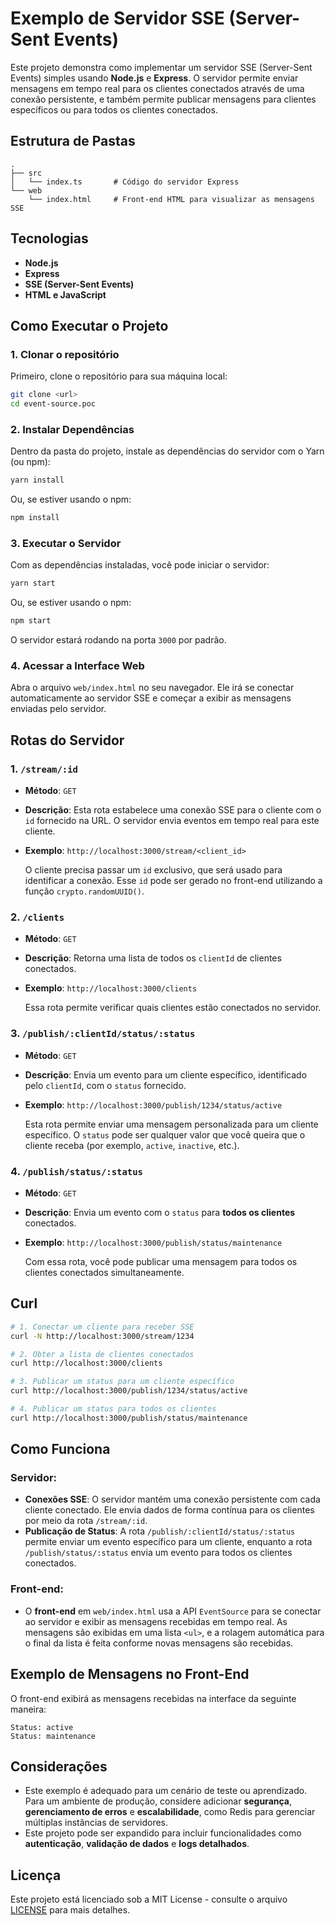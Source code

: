 # Exemplo de Servidor SSE (Server-Sent Events)

Este projeto demonstra como implementar um servidor SSE (Server-Sent Events) simples usando **Node.js** e **Express**. O servidor permite enviar mensagens em tempo real para os clientes conectados através de uma conexão persistente, e também permite publicar mensagens para clientes específicos ou para todos os clientes conectados.

## Estrutura de Pastas

```
.
├── src
│   └── index.ts       # Código do servidor Express
└── web
    └── index.html     # Front-end HTML para visualizar as mensagens SSE
```

## Tecnologias

- **Node.js**
- **Express**
- **SSE (Server-Sent Events)**
- **HTML e JavaScript**

## Como Executar o Projeto

### 1. Clonar o repositório

Primeiro, clone o repositório para sua máquina local:

```bash
git clone <url>
cd event-source.poc
```

### 2. Instalar Dependências

Dentro da pasta do projeto, instale as dependências do servidor com o Yarn (ou npm):

```bash
yarn install
```

Ou, se estiver usando o npm:

```bash
npm install
```

### 3. Executar o Servidor

Com as dependências instaladas, você pode iniciar o servidor:

```bash
yarn start
```

Ou, se estiver usando o npm:

```bash
npm start
```

O servidor estará rodando na porta `3000` por padrão.

### 4. Acessar a Interface Web

Abra o arquivo `web/index.html` no seu navegador. Ele irá se conectar automaticamente ao servidor SSE e começar a exibir as mensagens enviadas pelo servidor.

## Rotas do Servidor

### 1. `/stream/:id`

- **Método**: `GET`
- **Descrição**: Esta rota estabelece uma conexão SSE para o cliente com o `id` fornecido na URL. O servidor envia eventos em tempo real para este cliente.
- **Exemplo**: `http://localhost:3000/stream/<client_id>`
  
  O cliente precisa passar um `id` exclusivo, que será usado para identificar a conexão. Esse `id` pode ser gerado no front-end utilizando a função `crypto.randomUUID()`.

### 2. `/clients`

- **Método**: `GET`
- **Descrição**: Retorna uma lista de todos os `clientId` de clientes conectados.
- **Exemplo**: `http://localhost:3000/clients`
  
  Essa rota permite verificar quais clientes estão conectados no servidor.

### 3. `/publish/:clientId/status/:status`

- **Método**: `GET`
- **Descrição**: Envia um evento para um cliente específico, identificado pelo `clientId`, com o `status` fornecido.
- **Exemplo**: `http://localhost:3000/publish/1234/status/active`

  Esta rota permite enviar uma mensagem personalizada para um cliente específico. O `status` pode ser qualquer valor que você queira que o cliente receba (por exemplo, `active`, `inactive`, etc.).

### 4. `/publish/status/:status`

- **Método**: `GET`
- **Descrição**: Envia um evento com o `status` para **todos os clientes** conectados.
- **Exemplo**: `http://localhost:3000/publish/status/maintenance`

  Com essa rota, você pode publicar uma mensagem para todos os clientes conectados simultaneamente.

## Curl

```bash
# 1. Conectar um cliente para receber SSE
curl -N http://localhost:3000/stream/1234

# 2. Obter a lista de clientes conectados
curl http://localhost:3000/clients

# 3. Publicar um status para um cliente específico
curl http://localhost:3000/publish/1234/status/active

# 4. Publicar um status para todos os clientes
curl http://localhost:3000/publish/status/maintenance
```

## Como Funciona

### Servidor:

- **Conexões SSE**: O servidor mantém uma conexão persistente com cada cliente conectado. Ele envia dados de forma contínua para os clientes por meio da rota `/stream/:id`.
- **Publicação de Status**: A rota `/publish/:clientId/status/:status` permite enviar um evento específico para um cliente, enquanto a rota `/publish/status/:status` envia um evento para todos os clientes conectados.

### Front-end:

- O **front-end** em `web/index.html` usa a API `EventSource` para se conectar ao servidor e exibir as mensagens recebidas em tempo real. As mensagens são exibidas em uma lista `<ul>`, e a rolagem automática para o final da lista é feita conforme novas mensagens são recebidas.

## Exemplo de Mensagens no Front-End

O front-end exibirá as mensagens recebidas na interface da seguinte maneira:

```plaintext
Status: active
Status: maintenance
```

## Considerações

- Este exemplo é adequado para um cenário de teste ou aprendizado. Para um ambiente de produção, considere adicionar **segurança**, **gerenciamento de erros** e **escalabilidade**, como Redis para gerenciar múltiplas instâncias de servidores.
- Este projeto pode ser expandido para incluir funcionalidades como **autenticação**, **validação de dados** e **logs detalhados**.

## Licença

Este projeto está licenciado sob a MIT License - consulte o arquivo [LICENSE](LICENSE) para mais detalhes.

```